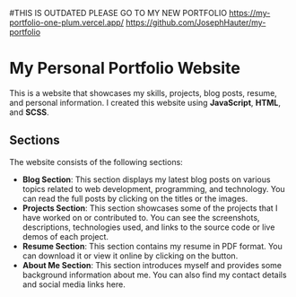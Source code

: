 #THIS IS OUTDATED PLEASE GO TO MY NEW PORTFOLIO
https://my-portfolio-one-plum.vercel.app/
https://github.com/JosephHauter/my-portfolio
# My Personal Portfolio Website 

This is a website that showcases my skills, projects, blog posts, resume, and personal information. I created this website using **JavaScript**, **HTML**, and **SCSS**.

## Sections

The website consists of the following sections:

- **Blog Section**: This section displays my latest blog posts on various topics related to web development, programming, and technology. You can read the full posts by clicking on the titles or the images.
- **Projects Section**: This section showcases some of the projects that I have worked on or contributed to. You can see the screenshots, descriptions, technologies used, and links to the source code or live demos of each project.
- **Resume Section**: This section contains my resume in PDF format. You can download it or view it online by clicking on the button.
- **About Me Section**: This section introduces myself and provides some background information about me. You can also find my contact details and social media links here.
